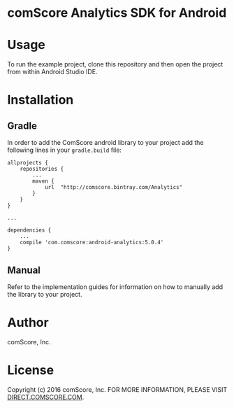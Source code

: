 # comScore Analytics SDK for Android

Usage
=====

To run the example project, clone this repository and then open the project from within Android Studio IDE.

Installation
============

Gradle
---------

In order to add the ComScore android library to your project add the following lines in your `gradle.build` file: 


```
allprojects {
    repositories {
    	...
        maven {
            url  "http://comscore.bintray.com/Analytics"
        }
    }
}

...

dependencies {
	...
    compile 'com.comscore:android-analytics:5.0.4'
}

```

Manual
------

Refer to the implementation guides for information on how to manually add the library to your project.

Author
======

comScore, Inc.

License
=======

Copyright (c) 2016 comScore, Inc.
FOR MORE INFORMATION, PLEASE VISIT [DIRECT.COMSCORE.COM](http://direct.comscore.com).
